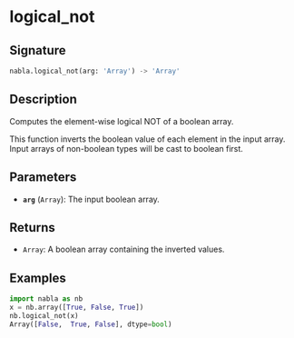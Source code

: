 # logical_not

## Signature

```python
nabla.logical_not(arg: 'Array') -> 'Array'
```

## Description

Computes the element-wise logical NOT of a boolean array.

This function inverts the boolean value of each element in the input array.
Input arrays of non-boolean types will be cast to boolean first.

## Parameters

- **`arg`** (`Array`): The input boolean array.

## Returns

- `Array`: A boolean array containing the inverted values.

## Examples

```python
import nabla as nb
x = nb.array([True, False, True])
nb.logical_not(x)
Array([False,  True, False], dtype=bool)
```
